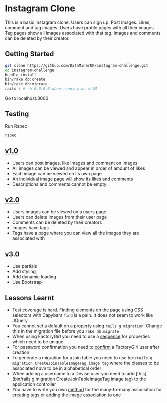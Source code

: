 # Instagram Clone

This is a basic instagram clone. Users can sign up. Post images. Likes, comment and tag images. Users have profile pages with all their images. Tag pages show all images associated with that tag. Images and comments can be deleted by their creator.


## Getting Started

```bash
git clone https://github.com/DataMinerUK/instagram-challenge.git
cd instagram-challenge
bundle install
bin/rake db:create
bin/rake db:migrate
rails s # -b 0.0.0.0 when running on a VM
```

Go to localhost:3000

## Testing

Run Rspec

```sh
rspec
```

## [v1.0](https://github.com/DataMinerUK/instagram-challenge/releases/tag/v1.0)

* Users can post images, like images and comment on images
* All images can be viewed and appear in order of amount of likes
* Each image can be viewed on its own page
* An individual image page will show its likes and comments
* Descriptions and comments cannot be empty

## [v2.0](https://github.com/DataMinerUK/instagram-challenge/releases/tag/v2.0)

* Users images can be viewed on a users page
* Users can delete images from their user page
* Comments can be deleted by their creators
* Images have tags
* Tags have a page where you can view all the images they are associated with

## v3.0

* Use partials
* Add styling
* Add dynamic loading
* Use Bootstrap

## Lessons Learnt

* Test coverage is hard. Finding elements on the page using CSS selectors with Capybara `find` is a pain. It does not seem to work like JQuery
* You cannot set a default on a property using `rails g migration`. Change this in the migration file before you `rake db:migrate`
* When using FactoryGirl you need to use a [sequence](https://github.com/DataMinerUK/instagram-challenge/blob/master/spec/factories/user.rb#L3-L5) for properties which need to be unique
* For password confirmation you need to [confirm](https://github.com/DataMinerUK/instagram-challenge/blob/master/spec/factories/user.rb#L17-L19) a FactoryGirl user after creation
* To generate a migration for a join table you need to use `bin/rails g migration CreateJoinTableImageTag image tag` where the classes to be associated *have* to be in alphabetical order
* When adding a username to a Devise user you need to add [this](bin/rails g migration CreateJoinTableImageTag image tag) to the application controller
* You have to write you own [method](https://github.com/DataMinerUK/instagram-challenge/blob/master/app/models/image.rb#L27-L35) for the many-to-many association for creating tags or adding the image association to one
